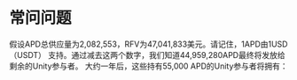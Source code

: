 # 常问问题

假设APD总供应量为2,082,553，RFV为47,041,833美元。请记住，1APD由1USD（USDT） 支持。通过减去这两个数字，我们知道44,959,280APD最终将发放给剩余的Unity参与者。 大约一年后，这些持有55,000 APD的Unity参与者将拥有：
